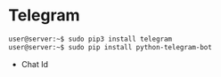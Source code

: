# Telegram

```sh
user@server:~$ sudo pip3 install telegram
user@server:~$ sudo pip install python-telegram-bot
```

- Chat Id

```sh
```
